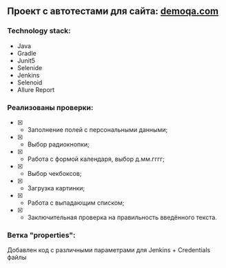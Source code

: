 ## Проект с автотестами для сайта: [demoqa.com](https://demoqa.com/automation-practice-form/)
### Technology stack:
- Java
- Gradle
- Junit5 
- Selenide
- Jenkins
- Selenoid
- Allure Report

### Реализованы проверки:

- [X] - Заполнение полей с персональными данными;
- [X] - Выбор радиокнопки;
- [X] - Работа с формой календаря, выбор д.мм.гггг;
- [X] - Выбор чекбоксов;
- [X] - Загрузка картинки;
- [X] - Работа с выпадающим списком;
- [X] - Заключительная проверка на правильность введённого текста.

### Ветка "properties":
Добавлен код с различными параметрами для Jenkins + Credentials файлы



